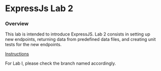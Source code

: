 # ExpressJs Lab 2

### Overview

This lab is intended to introduce ExpressJS. Lab 2 consists in setting up new endpoints, returning data from predefined data files, and creating unit tests for the new endpoints.

[Instructions](./instructions.md)

For Lab I, please check the branch named accordingly.
